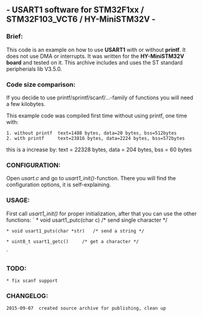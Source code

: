 ## - USART1 software for STM32F1xx / STM32F103_VCT6 / HY-MiniSTM32V -

### Brief:
This code is an example on how to use **USART1** with or without **printf**.
It does not use DMA or interrupts.
It was written for the **HY-MiniSTM32V board** and tested on it.
This archive includes and uses the ST standard peripherials lib V3.5.0.

### Code size comparison:
If you decide to use printf/sprintf/scanf/...-family of functions
you will need a few kilobytes.

This example code was compiled first time without using printf, one time with:

	1. without printf  text=1488 bytes, data=20 bytes, bss=512bytes
	2. with printf     text=23816 bytes, data=2224 bytes, bss=572bytes

this is a increase by: text = 22328 bytes, data = 204 bytes, bss  = 60 bytes


### CONFIGURATION:
Open *usart.c* and go to *usart1_init()*-function. There you will find the 
configuration options, it is self-explaining.

### USAGE:
First call *usart1_init()* for proper initialization, after that you can use
the other functions:
`
	* void usart1_putc(char c)	/* send single character */

	* void usart1_puts(char *str)   /* send a string */

	* uint8_t usart1_getc()		/* get a character */
`

### TODO:
	* fix scanf support

### CHANGELOG:
	2015-09-07  created source archive for publishing, clean up

